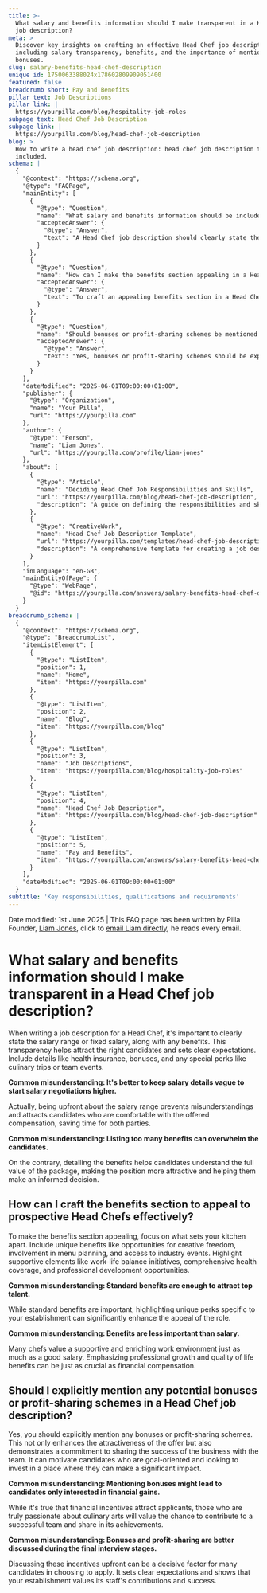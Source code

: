 ```yaml
---
title: >-
  What salary and benefits information should I make transparent in a Head Chef
  job description?
meta: >
  Discover key insights on crafting an effective Head Chef job description,
  including salary transparency, benefits, and the importance of mentioning
  bonuses.
slug: salary-benefits-head-chef-description
unique id: 1750063388024x178602809909051400
featured: false
breadcrumb short: Pay and Benefits
pillar text: Job Descriptions
pillar link: |
  https://yourpilla.com/blog/hospitality-job-roles
subpage text: Head Chef Job Description
subpage link: |
  https://yourpilla.com/blog/head-chef-job-description
blog: >
  How to write a head chef job description: head chef job description template
  included.
schema: |
  {
    "@context": "https://schema.org",
    "@type": "FAQPage",
    "mainEntity": [
      {
        "@type": "Question",
        "name": "What salary and benefits information should be included in a Head Chef job description?",
        "acceptedAnswer": {
          "@type": "Answer",
          "text": "A Head Chef job description should clearly state the salary range or fixed salary, along with benefits. It's important to include health insurance, bonuses, and special perks like culinary trips or team events. Being upfront about the salary range and detailing the benefits attracts candidates who are comfortable with the compensation offered, allowing an informed decision."
        }
      },
      {
        "@type": "Question",
        "name": "How can I make the benefits section appealing in a Head Chef job description?",
        "acceptedAnswer": {
          "@type": "Answer",
          "text": "To craft an appealing benefits section in a Head Chef job description, include unique benefits such as opportunities for creative freedom and involvement in menu planning. Emphasise supportive elements like work-life balance initiatives, comprehensive health coverage, and professional development opportunities. Highlighting unique perks specific to your establishment enhances the role's appeal significantly."
        }
      },
      {
        "@type": "Question",
        "name": "Should bonuses or profit-sharing schemes be mentioned in a Head Chef job description?",
        "acceptedAnswer": {
          "@type": "Answer",
          "text": "Yes, bonuses or profit-sharing schemes should be explicitly mentioned in a Head Chef job description. This demonstrates a commitment to sharing the success of the business and can attract goal-oriented candidates interested in making a significant impact. Discussing these incentives upfront sets clear expectations and shows that your establishment values its staff's contributions."
        }
      }
    ],
    "dateModified": "2025-06-01T09:00:00+01:00",
    "publisher": {
      "@type": "Organization",
      "name": "Your Pilla",
      "url": "https://yourpilla.com"
    },
    "author": {
      "@type": "Person",
      "name": "Liam Jones",
      "url": "https://yourpilla.com/profile/liam-jones"
    },
    "about": [
      {
        "@type": "Article",
        "name": "Deciding Head Chef Job Responsibilities and Skills",
        "url": "https://yourpilla.com/blog/head-chef-job-description",
        "description": "A guide on defining the responsibilities and skills needed for a Head Chef position to ensure optimal job performance and satisfaction."
      },
      {
        "@type": "CreativeWork",
        "name": "Head Chef Job Description Template",
        "url": "https://yourpilla.com/templates/head-chef-job-description",
        "description": "A comprehensive template for creating a job description for a Head Chef, including necessary skills, responsibilities, and benefits."
      }
    ],
    "inLanguage": "en-GB",
    "mainEntityOfPage": {
      "@type": "WebPage",
      "@id": "https://yourpilla.com/answers/salary-benefits-head-chef-description"
    }
  }
breadcrumb_schema: |
  {
    "@context": "https://schema.org",
    "@type": "BreadcrumbList",
    "itemListElement": [
      {
        "@type": "ListItem",
        "position": 1,
        "name": "Home",
        "item": "https://yourpilla.com"
      },
      {
        "@type": "ListItem",
        "position": 2,
        "name": "Blog",
        "item": "https://yourpilla.com/blog"
      },
      {
        "@type": "ListItem",
        "position": 3,
        "name": "Job Descriptions",
        "item": "https://yourpilla.com/blog/hospitality-job-roles"
      },
      {
        "@type": "ListItem",
        "position": 4,
        "name": "Head Chef Job Description",
        "item": "https://yourpilla.com/blog/head-chef-job-description"
      },
      {
        "@type": "ListItem",
        "position": 5,
        "name": "Pay and Benefits",
        "item": "https://yourpilla.com/answers/salary-benefits-head-chef-description"
      }
    ],
    "dateModified": "2025-06-01T09:00:00+01:00"
  }
subtitle: 'Key responsibilities, qualifications and requirements'
---
```


Date modified: 1st June 2025 | This FAQ page has been written by Pilla Founder, [Liam Jones](https://yourpilla.com/profile/liam-jones), click to [email Liam directly](https://mailto:liam@yourpilla.com), he reads every email.

# What salary and benefits information should I make transparent in a Head Chef job description?

When writing a job description for a Head Chef, it's important to clearly state the salary range or fixed salary, along with any benefits. This transparency helps attract the right candidates and sets clear expectations. Include details like health insurance, bonuses, and any special perks like culinary trips or team events.

**Common misunderstanding: It's better to keep salary details vague to start salary negotiations higher.**

Actually, being upfront about the salary range prevents misunderstandings and attracts candidates who are comfortable with the offered compensation, saving time for both parties.

**Common misunderstanding: Listing too many benefits can overwhelm the candidates.**

On the contrary, detailing the benefits helps candidates understand the full value of the package, making the position more attractive and helping them make an informed decision.

## How can I craft the benefits section to appeal to prospective Head Chefs effectively?

To make the benefits section appealing, focus on what sets your kitchen apart. Include unique benefits like opportunities for creative freedom, involvement in menu planning, and access to industry events. Highlight supportive elements like work-life balance initiatives, comprehensive health coverage, and professional development opportunities.

**Common misunderstanding: Standard benefits are enough to attract top talent.**

While standard benefits are important, highlighting unique perks specific to your establishment can significantly enhance the appeal of the role.

**Common misunderstanding: Benefits are less important than salary.**

Many chefs value a supportive and enriching work environment just as much as a good salary. Emphasizing professional growth and quality of life benefits can be just as crucial as financial compensation.

## Should I explicitly mention any potential bonuses or profit-sharing schemes in a Head Chef job description?

Yes, you should explicitly mention any bonuses or profit-sharing schemes. This not only enhances the attractiveness of the offer but also demonstrates a commitment to sharing the success of the business with the team. It can motivate candidates who are goal-oriented and looking to invest in a place where they can make a significant impact.

**Common misunderstanding: Mentioning bonuses might lead to candidates only interested in financial gains.**

While it's true that financial incentives attract applicants, those who are truly passionate about culinary arts will value the chance to contribute to a successful team and share in its achievements.

**Common misunderstanding: Bonuses and profit-sharing are better discussed during the final interview stages.**

Discussing these incentives upfront can be a decisive factor for many candidates in choosing to apply. It sets clear expectations and shows that your establishment values its staff's contributions and success.
